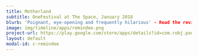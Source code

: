 ```yaml
---
title: Motherland
subtitle: OneFestival at The Space, January 2018
blurb: 'Poignant, eye-opening and frequently hilarious' - Read the reviews: [theatrebox] from (https://theatrebox.blog/2018/01/12/programme-b-the-one-festival-the-space){:target="_blank"} to [The Upcoming](https://www.theupcoming.co.uk/2018/01/11/the-one-festival-programme-b-at-the-space-a-heady-mix-of-gender-race-depression-redemption-and-lots-of-laughs-theatre-review){:target="_blank"}.
image: img/timeline/apps/remindee.png
project-url: https://play.google.com/store/apps/details?id=com.robj.podalarm
layout: default
modal-id: c-remindee
---
```


